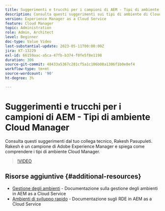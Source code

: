 ```yaml
---
title: Suggerimenti e trucchi per i campioni di AEM - Tipi di ambiente Cloud Manager
description: Consulta questi suggerimenti sui tipi di ambiente di Cloud Manager dal campione ed esperto di AEM, Rakesh Pasupuleti.
version: Experience Manager as a Cloud Service
feature: Cloud Manager
topic: Administration
role: Admin, Architect
level: Beginner
doc-type: Value Video
last-substantial-update: 2023-05-11T00:00:00Z
jira: KT-13229
exl-id: 66159aac-a5ca-47fb-b374-f0fe5f8e1198
duration: 306
source-git-commit: 48433a5367c281cf5a1c106b08a1306f1b0e8ef4
workflow-type: tm+mt
source-wordcount: '90'
ht-degree: 3%

---
```


# Suggerimenti e trucchi per i campioni di AEM - Tipi di ambiente Cloud Manager

Consulta questi suggerimenti dal tuo collega tecnico, Rakesh Pasupuleti. Rakesh è un campione di Adobe Experience Manager e spiega come comprendere i tipi di ambiente Cloud Manager.

>[!VIDEO](https://video.tv.adobe.com/v/3419297?quality=12&learn=on)

## Risorse aggiuntive {#additional-resources}

* [Gestione degli ambienti](https://experienceleague.adobe.com/docs/experience-manager-cloud-service/content/implementing/using-cloud-manager/manage-environments.html?lang=it) - Documentazione sulla gestione degli ambienti in AEM as a Cloud Service
* [Ambienti di sviluppo rapido](https://experienceleague.adobe.com/docs/experience-manager-cloud-service/content/implementing/developing/rapid-development-environments.html) - Documentazione sugli RDE in AEM as a Cloud Service
